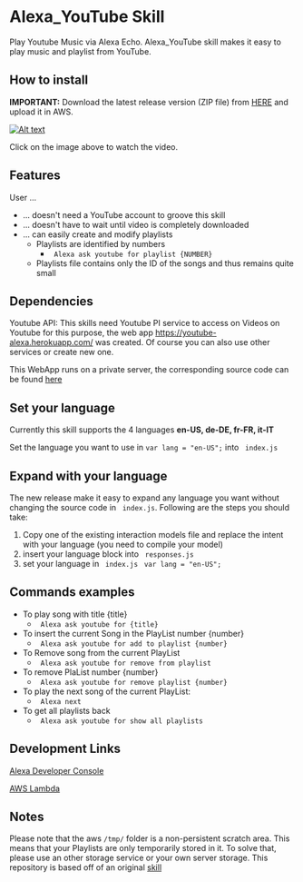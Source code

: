 # Alexa_YouTube Skill
Play Youtube Music via Alexa Echo.
Alexa_YouTube skill makes it easy to play music and playlist from YouTube.

## How to install ##
**IMPORTANT:** Download the latest release version (ZIP file) from [HERE](https://github.com/reger-men/Alexa_YouTube/releases) and upload it in AWS.

[![Alt text](https://img.youtube.com/vi/xr8Mt6yWTBg/0.jpg)](https://www.youtube.com/watch?v=xr8Mt6yWTBg)

Click on the image above to watch the video.

## Features ##
User ...
* ... doesn't need a YouTube account to groove this skill
* ... doesn't have to wait until video is completely downloaded
* ... can easily create and modify playlists
  * Playlists are identified by numbers 
    * ``` Alexa ask youtube for playlist {NUMBER}```
  * Playlists file contains only the ID of the songs and thus remains quite small
  
## Dependencies ##
Youtube API: This skills need Youtube PI service to access on Videos on Youtube for this purpose, the web app https://youtube-alexa.herokuapp.com/ was created. Of course you can also use other services or create new one. 

This WebApp runs on a private server, the corresponding source code can be found [here](https://github.com/reger-men/YoutubeAPI)

## Set your language ## 
Currently this skill supports the 4 languages **en-US, de-DE, fr-FR, it-IT**

Set the language you want to use in ```var lang = "en-US";``` into ``` index.js```

## Expand with your language ## 
The new release make it easy to expand any language you want without changing the source code in ``` index.js```. Following are the steps you should take:
1. Copy one of the existing interaction models file and replace the intent with your language (you need to compile your model)
2. insert your language block into ``` responses.js``` 
3. set your language in ``` index.js``` ``` var lang = "en-US";``` 

## Commands examples ## 
* To play song with title {title}
  * ``` Alexa ask youtube for {title}```
* To insert the current Song in the PlayList number {number}
  * ``` Alexa ask youtube for add to playlist {number}```
* To Remove song from the current PlayList 
  * ``` Alexa ask youtube for remove from playlist```
* To remove PlaList number {number}
  * ``` Alexa ask youtube for remove playlist {number}```
* To play the next song of the current PlayList:
  * ``` Alexa next```
* To get all playlists back
  * ``` Alexa ask youtube for show all playlists```
  
## Development Links ##
[Alexa Developer Console](https://developer.amazon.com/alexa/console/ask)

[AWS Lambda](https://eu-west-1.console.aws.amazon.com/lambda)

## Notes ##
Please note that the aws ```/tmp/``` folder is a non-persistent scratch area. This means that your Playlists are only temporarily stored in it. To solve that, please use an other storage service or your own server storage.
This repository is based off of an original [skill](https://github.com/dmhacker/alexa-youtube-skill)
